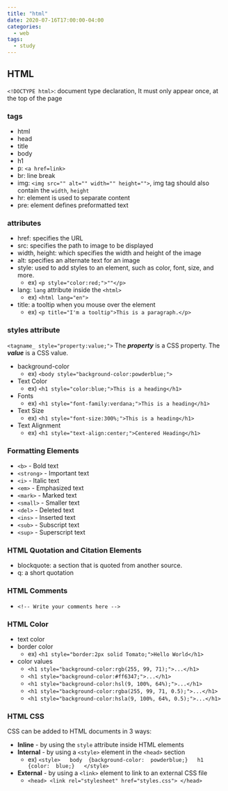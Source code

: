 ```yaml
---
title: "html"
date: 2020-07-16T17:00:00-04:00
categories:
  - web
tags:
  - study
---
```


## HTML

`<!DOCTYPE html>`: document type declaration, It must only appear once, at the top of the page

### tags
- html
- head
- title
- body
- h1
- p: `<a href=link>`
- br: line break
- img: `<img src="" alt="" width="" height="">`, img tag should also contain the `width`, `height`
- hr: element is used to separate content
- pre: element defines preformatted text

### attributes
 - href: specifies the URL
 - src: specifies the path to image to be displayed
 - width, height: which specifies the width and height of the image
 - alt: specifies an alternate text for an image
 - style: used to add styles to an element, such as color, font, size, and more.
	 - ex) `<p style="color:red;">""</p>`
 - lang: `lang` attribute inside the `<html>`
	 - ex) `<html lang="en">`
 - title: a tooltip when you mouse over the element
	 - ex) `<p title="I'm a tooltip">This is a paragraph.</p>`

### styles attribute
`<tagname_ style="property:value;">`
The _**property**_ is a CSS property. The _**value**_ is a CSS value.
 - background-color
	 - ex) `<body style="background-color:powderblue;">`
 - Text Color
	 - ex) `<h1 style="color:blue;">This is a heading</h1>`
 - Fonts
	 - ex) `<h1 style="font-family:verdana;">This is a heading</h1>`
 - Text Size
	 - ex) `<h1 style="font-size:300%;">This is a heading</h1>`
 - Text Alignment
	 - ex) `<h1 style="text-align:center;">Centered Heading</h1>`

### Formatting Elements
- `<b>`  - Bold text
- `<strong>`  - Important text
- `<i>`  - Italic text
- `<em>`  - Emphasized text
- `<mark>`  - Marked text
- `<small>`  - Smaller text
- `<del>`  - Deleted text
- `<ins>`  - Inserted text
- `<sub>`  - Subscript text
- `<sup>`  - Superscript text

### HTML  Quotation and Citation Elements
- blockquote: a section that is quoted from another source.
- q: a short quotation

### HTML Comments
- `<!-- Write your comments here -->`

### HTML Color
- text color
- border color
	- ex) `<h1 style="border:2px solid Tomato;">Hello World</h1>`
- color values
	- `<h1 style="background-color:rgb(255, 99, 71);">...</h1>`
	- `<h1 style="background-color:#ff6347;">...</h1>`
	- `<h1 style="background-color:hsl(9, 100%, 64%);">...</h1>`
	- `<h1 style="background-color:rgba(255, 99, 71, 0.5);">...</h1>`
	- `<h1 style="background-color:hsla(9, 100%, 64%, 0.5);">...</h1>`

### HTML CSS
CSS can be added to HTML documents in 3 ways:
-   **Inline**  - by using the  `style`  attribute inside HTML elements
-   **Internal**  - by using a  `<style>`  element in the  `<head>`  section
	- ex) `<style>  
body  {background-color:  powderblue;}  
h1 {color:  blue;}  
</style>`
-   **External**  - by using a  `<link>`  element to link to an external CSS file
	- `<head> <link rel="stylesheet" href="styles.css"> </head>`
